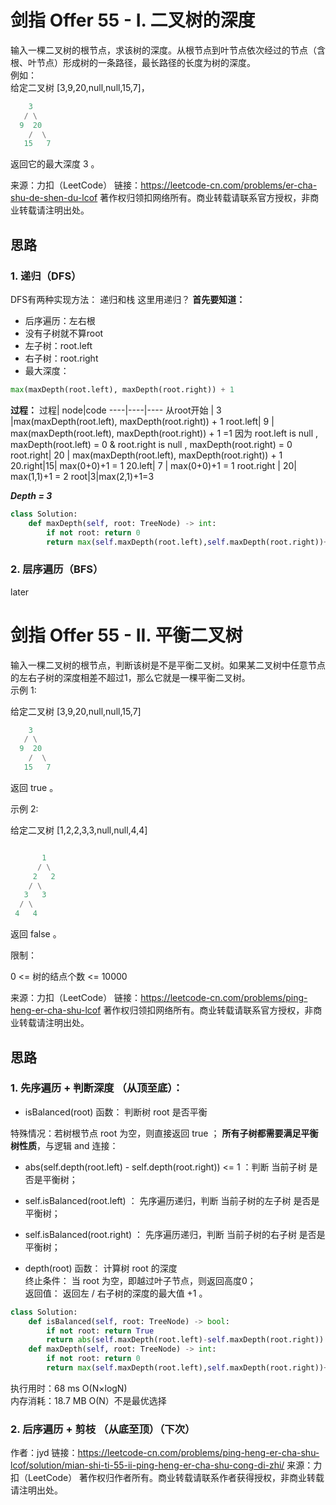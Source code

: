 # 剑指 Offer 55 - I. 二叉树的深度
输入一棵二叉树的根节点，求该树的深度。从根节点到叶节点依次经过的节点（含根、叶节点）形成树的一条路径，最长路径的长度为树的深度。  
例如：  
给定二叉树 [3,9,20,null,null,15,7]，   
```python
    3
   / \
  9  20
    /  \
   15   7
```
返回它的最大深度 3 。  

来源：力扣（LeetCode）
链接：https://leetcode-cn.com/problems/er-cha-shu-de-shen-du-lcof
著作权归领扣网络所有。商业转载请联系官方授权，非商业转载请注明出处。
## 思路  
### 1. 递归（DFS）
DFS有两种实现方法： 递归和栈
这里用递归？
**首先要知道：** 
* 后序遍历：左右根
* 没有子树就不算root
* 左子树：root.left
* 右子树：root.right
* 最大深度：
```python 
max(maxDepth(root.left), maxDepth(root.right)) + 1
```
**过程：**
过程| node|code
----|----|----
从root开始 | 3 |max(maxDepth(root.left), maxDepth(root.right)) + 1
root.left| 9 | max(maxDepth(root.left), maxDepth(root.right)) + 1 =1  因为 root.left is null , maxDepth(root.left) = 0 & root.right is null , maxDepth(root.right) = 0
root.right| 20 | max(maxDepth(root.left), maxDepth(root.right)) + 1
20.right|15| max(0+0)+1 = 1
20.left| 7 | max(0+0)+1 = 1
root.right | 20| max(1,1)+1 = 2
root|3|max(2,1)+1=3  

***Depth = 3***

```python
class Solution:
    def maxDepth(self, root: TreeNode) -> int:
        if not root: return 0
        return max(self.maxDepth(root.left),self.maxDepth(root.right))+1 
```
### 2. 层序遍历（BFS）
later  
# 剑指 Offer 55 - II. 平衡二叉树
输入一棵二叉树的根节点，判断该树是不是平衡二叉树。如果某二叉树中任意节点的左右子树的深度相差不超过1，那么它就是一棵平衡二叉树。  
示例 1:

给定二叉树 [3,9,20,null,null,15,7]
```python
    3
   / \
  9  20
    /  \
   15   7
```
返回 true 。

示例 2:

给定二叉树 [1,2,2,3,3,null,null,4,4]
```python

       1
      / \
     2   2
    / \
   3   3
  / \
 4   4
```
返回 false 。

限制：

0 <= 树的结点个数 <= 10000


来源：力扣（LeetCode）
链接：https://leetcode-cn.com/problems/ping-heng-er-cha-shu-lcof
著作权归领扣网络所有。商业转载请联系官方授权，非商业转载请注明出处。  
## 思路
### 1. 先序遍历 + 判断深度 （从顶至底）：
* isBalanced(root) 函数： 判断树 root 是否平衡

特殊情况：若树根节点 root 为空，则直接返回 true ；
**所有子树都需要满足平衡树性质**，与逻辑 and 连接：  
* abs(self.depth(root.left) - self.depth(root.right)) <= 1 ：判断 当前子树 是否是平衡树；
* self.isBalanced(root.left) ： 先序遍历递归，判断 当前子树的左子树 是否是平衡树；
* self.isBalanced(root.right) ： 先序遍历递归，判断 当前子树的右子树 是否是平衡树；

* depth(root) 函数： 计算树 root 的深度  
终止条件： 当 root 为空，即越过叶子节点，则返回高度0；  
返回值： 返回左 / 右子树的深度的最大值 +1 。  
```python
class Solution:
    def isBalanced(self, root: TreeNode) -> bool:
        if not root: return True
        return abs(self.maxDepth(root.left)-self.maxDepth(root.right)) <=1 and self.isBalanced(root.left) and self.isBalanced(root.right)
    def maxDepth(self, root: TreeNode) -> int:
        if not root: return 0
        return max(self.maxDepth(root.left),self.maxDepth(root.right))+1
```  
执行用时：68 ms  O(N×logN)  
内存消耗：18.7 MB   O(N）不是最优选择  
### 2. 后序遍历 + 剪枝 （从底至顶）（下次）

作者：jyd
链接：https://leetcode-cn.com/problems/ping-heng-er-cha-shu-lcof/solution/mian-shi-ti-55-ii-ping-heng-er-cha-shu-cong-di-zhi/
来源：力扣（LeetCode）
著作权归作者所有。商业转载请联系作者获得授权，非商业转载请注明出处。

